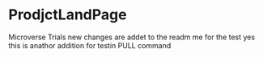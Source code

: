 # ProdjctLandPage
Microverse Trials
new changes are addet to the readm me for the test
yes this is anathor addition for testin PULL command
